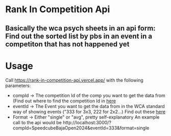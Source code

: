 # Rank In Competition Api
## Basically the wca psych sheets in an api form: Find out the sorted list by pbs in an event in a competiton that has not happened yet

# Usage
Call https://rank-in-competition-api.vercel.app/ with the following parameters:
  - compId -> The competition Id of the comp you want to get the data from (Find out where to find the competition Id in [here](https://github.com/i6iesma/Competitors-in-competition)
- eventId -> The Event you want to get the data from in the WCA standard way of showing events ("333 for 3x3, 222 for 2x2...) Find out these [here](https://icons.cubing.net/)
- Format -> Either "single" or "avg", pretty self-explanatory
An example call to the api would be http://localhost:3000/?compId=SpeedcubeBajaOpen2024&eventId=333&format=single
